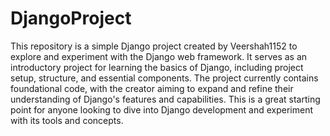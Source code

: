 # DjangoProject

This repository is a simple Django project created by Veershah1152 to explore and experiment with the Django web framework. It serves as an introductory project for learning the basics of Django, including project setup, structure, and essential components. The project currently contains foundational code, with the creator aiming to expand and refine their understanding of Django's features and capabilities. This is a great starting point for anyone looking to dive into Django development and experiment with its tools and concepts.
